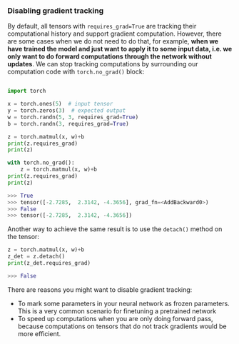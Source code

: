 ### Disabling gradient tracking

By default, all tensors with `requires_grad=True` are tracking their computational history and support gradient computation. However, there are some cases when we do not need to do that, for example, **when we have trained the model and just want to apply it to some input data, i.e. we only want to do forward computations through the network without updates**. We can stop tracking computations by surrounding our computation code with `torch.no_grad()` block:

```python

import torch

x = torch.ones(5)  # input tensor
y = torch.zeros(3)  # expected output
w = torch.randn(5, 3, requires_grad=True)
b = torch.randn(3, requires_grad=True)

z = torch.matmul(x, w)+b
print(z.requires_grad)
print(z)

with torch.no_grad():
    z = torch.matmul(x, w)+b
print(z.requires_grad)
print(z)

>>> True
>>> tensor([-2.7285,  2.3142, -4.3656], grad_fn=<AddBackward0>)
>>> False
>>> tensor([-2.7285,  2.3142, -4.3656])

```

Another way to achieve the same result is to use the `detach()` method on the tensor:

```python
z = torch.matmul(x, w)+b
z_det = z.detach()
print(z_det.requires_grad)

>>> False
```


There are reasons you might want to disable gradient tracking:
* To mark some parameters in your neural network as frozen parameters. This is a very common scenario for finetuning a pretrained network
* To speed up computations when you are only doing forward pass, because computations on tensors that do not track gradients would be more efficient.

